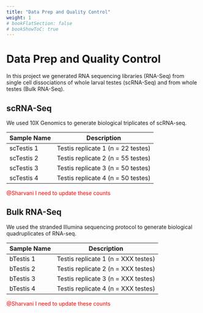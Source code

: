 ```yaml
---
title: "Data Prep and Quality Control"
weight: 1
# bookFlatSection: false
# bookShowToC: true
---
```


# Data Prep and Quality Control

In this project we generated RNA sequencing libraries (RNA-Seq) from single cell dissociations of whole larval testes (scRNA-Seq) and from whole testes (Bulk RNA-Seq).

## scRNA-Seq

We used 10X Genomics to generate biological triplicates of scRNA-seq.

| Sample Name | Description                        |
|-------------|------------------------------------|
| scTestis 1  | Testis replicate 1 (n = 22 testes) |
| scTestis 2  | Testis replicate 2 (n = 55 testes) |
| scTestis 3  | Testis replicate 3 (n = 50 testes) |
| scTestis 4  | Testis replicate 4 (n = 50 testes) |

<!-- TODO: Update counts -->
<span style="color: #ff0000;">@Sharvani I need to update these counts</span>

## Bulk RNA-Seq

We used the stranded Illumina sequencing protocol to generate biological quadruplicates of RNA-seq.

| Sample Name | Description                         |
|-------------|-------------------------------------|
| bTestis 1   | Testis replicate 1 (n = XXX testes) |
| bTestis 2   | Testis replicate 2 (n = XXX testes) |
| bTestis 3   | Testis replicate 3 (n = XXX testes) |
| bTestis 4   | Testis replicate 4 (n = XXX testes) |

<!-- TODO: Update counts -->
<span style="color: #ff0000;">@Sharvani I need to update these counts</span>
